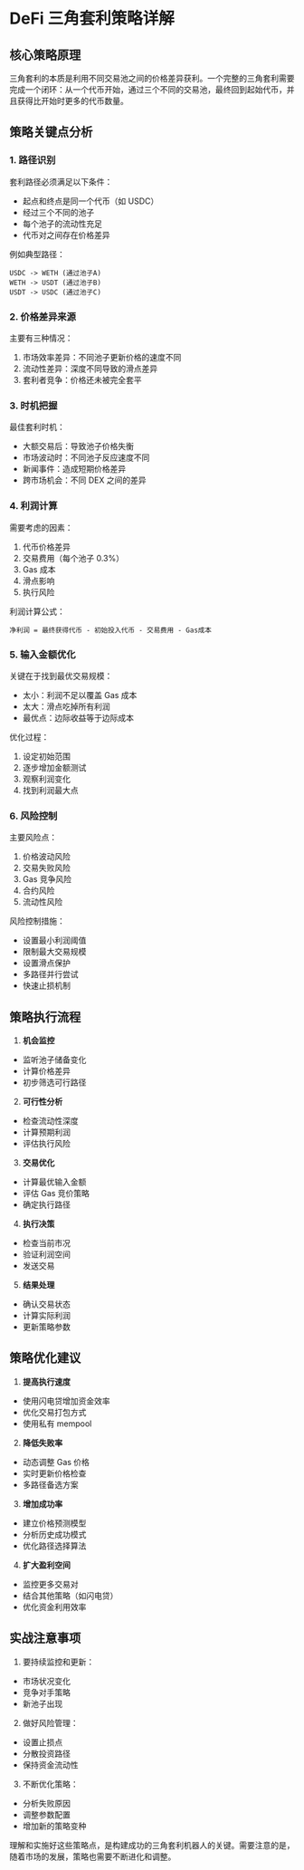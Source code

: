 # DeFi 三角套利策略详解

## 核心策略原理

三角套利的本质是利用不同交易池之间的价格差异获利。一个完整的三角套利需要完成一个闭环：从一个代币开始，通过三个不同的交易池，最终回到起始代币，并且获得比开始时更多的代币数量。

## 策略关键点分析

### 1. 路径识别

套利路径必须满足以下条件：

- 起点和终点是同一个代币（如 USDC）
- 经过三个不同的池子
- 每个池子的流动性充足
- 代币对之间存在价格差异

例如典型路径：

```
USDC -> WETH (通过池子A)
WETH -> USDT (通过池子B)
USDT -> USDC (通过池子C)
```

### 2. 价格差异来源

主要有三种情况：

1. 市场效率差异：不同池子更新价格的速度不同
2. 流动性差异：深度不同导致的滑点差异
3. 套利者竞争：价格还未被完全套平

### 3. 时机把握

最佳套利时机：

- 大额交易后：导致池子价格失衡
- 市场波动时：不同池子反应速度不同
- 新闻事件：造成短期价格差异
- 跨市场机会：不同 DEX 之间的差异

### 4. 利润计算

需要考虑的因素：

1. 代币价格差异
2. 交易费用（每个池子 0.3%）
3. Gas 成本
4. 滑点影响
5. 执行风险

利润计算公式：

```
净利润 = 最终获得代币 - 初始投入代币 - 交易费用 - Gas成本
```

### 5. 输入金额优化

关键在于找到最优交易规模：

- 太小：利润不足以覆盖 Gas 成本
- 太大：滑点吃掉所有利润
- 最优点：边际收益等于边际成本

优化过程：

1. 设定初始范围
2. 逐步增加金额测试
3. 观察利润变化
4. 找到利润最大点

### 6. 风险控制

主要风险点：

1. 价格波动风险
2. 交易失败风险
3. Gas 竞争风险
4. 合约风险
5. 流动性风险

风险控制措施：

- 设置最小利润阈值
- 限制最大交易规模
- 设置滑点保护
- 多路径并行尝试
- 快速止损机制

## 策略执行流程

1. **机会监控**

- 监听池子储备变化
- 计算价格差异
- 初步筛选可行路径

2. **可行性分析**

- 检查流动性深度
- 计算预期利润
- 评估执行风险

3. **交易优化**

- 计算最优输入金额
- 评估 Gas 竞价策略
- 确定执行路径

4. **执行决策**

- 检查当前市况
- 验证利润空间
- 发送交易

5. **结果处理**

- 确认交易状态
- 计算实际利润
- 更新策略参数

## 策略优化建议

1. **提高执行速度**

- 使用闪电贷增加资金效率
- 优化交易打包方式
- 使用私有 mempool

2. **降低失败率**

- 动态调整 Gas 价格
- 实时更新价格检查
- 多路径备选方案

3. **增加成功率**

- 建立价格预测模型
- 分析历史成功模式
- 优化路径选择算法

4. **扩大盈利空间**

- 监控更多交易对
- 结合其他策略（如闪电贷）
- 优化资金利用效率

## 实战注意事项

1. 要持续监控和更新：

- 市场状况变化
- 竞争对手策略
- 新池子出现

2. 做好风险管理：

- 设置止损点
- 分散投资路径
- 保持资金流动性

3. 不断优化策略：

- 分析失败原因
- 调整参数配置
- 增加新的策略变种

理解和实施好这些策略点，是构建成功的三角套利机器人的关键。需要注意的是，随着市场的发展，策略也需要不断进化和调整。
